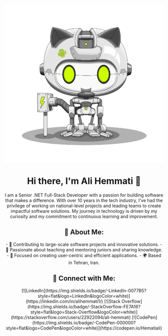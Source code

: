 ![](assets/droidtocat.png)

<h1 align="center"> Hi there, I'm Ali Hemmati 👋 </h1>

<p align="center"> 
I am a Senior .NET Full-Stack Developer with a passion for building software that makes a difference. With over 10 years in the tech industry, I've had the privilege of working on national-level projects and leading teams to create impactful software solutions. My journey in technology is driven by my curiosity and my commitment to continuous learning and improvement.
</p>

<h2 align="center"> 🌟 About Me:</h2>
<p align="center"> 
- 🚀 Contributing to large-scale software projects and innovative solutions.
- 🌱 Passionate about teaching and mentoring juniors and sharing knowledge.
- 🎯 Focused on creating user-centric and efficient applications.
- 🌍 Based in Tehran, Iran.
</p>

<h2 align="center"> 🔗 Connect with Me:</h2>
<p align="center"> 
[![LinkedIn](https://img.shields.io/badge/-LinkedIn-0077B5?style=flat&logo=LinkedIn&logoColor=white)](https://linkedin.com/in/alihemmati1/)
[![Stack Overflow](https://img.shields.io/badge/-StackOverflow-FE7A16?style=flat&logo=Stack-Overflow&logoColor=white)](https://stackoverflow.com/users/22922094/ali-hemmati)
[![CodePen](https://img.shields.io/badge/-CodePen-000000?style=flat&logo=CodePen&logoColor=white)](https://codepen.io/Hematiali)
</p>